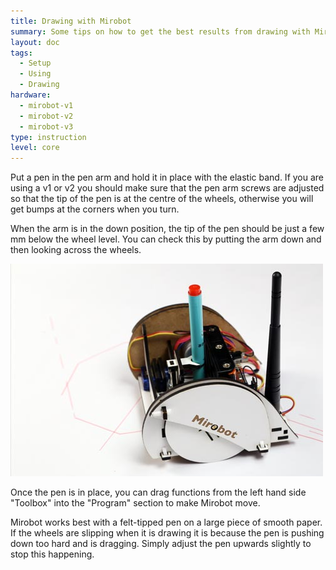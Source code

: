 ```yaml
---
title: Drawing with Mirobot
summary: Some tips on how to get the best results from drawing with Mirobot
layout: doc
tags:
  - Setup
  - Using
  - Drawing
hardware:
  - mirobot-v1
  - mirobot-v2
  - mirobot-v3
type: instruction
level: core
---
```


Put a pen in the pen arm and hold it in place with the elastic band. If you are using a v1 or v2 you should make sure that the pen arm screws are adjusted so that the tip of the pen is at the centre of the wheels, otherwise you will get bumps at the corners when you turn.

When the arm is in the down position, the tip of the pen should be just a few mm below the wheel level. You can check this by putting the arm down and then looking across the wheels.

![Drawing with Mirobot](/assets/docs/drawing-with-mirobot/1.jpg)

Once the pen is in place, you can drag functions from the left hand side "Toolbox" into the "Program" section to make Mirobot move.

Mirobot works best with a felt-tipped pen on a large piece of smooth paper. If the wheels are slipping when it is drawing it is because the pen is pushing down too hard and is dragging. Simply adjust the pen upwards slightly to stop this happening.